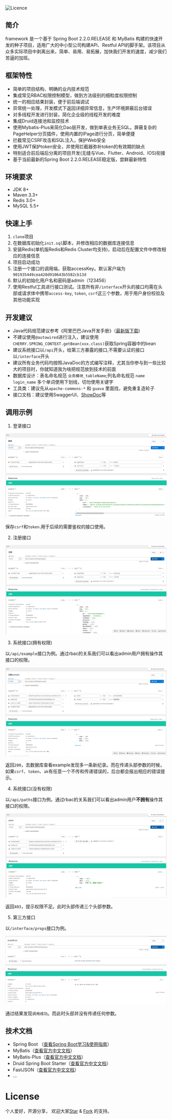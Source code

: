 ![Licence](https://img.shields.io/badge/licence-none-green.svg)
## 简介
framework 是一个基于 Spring Boot 2.2.0.RELEASE 和 MyBatis 构建的快速开发的种子项目，适用广大的中小型公司构建API、Restful API的脚手架。该项目从众多实际项目中剥离出来，简单、易用、易拓展，加快我们开发的速度，减少我们苦逼的加班。

## 框架特性
- 简单的项目结构、明确的业内技术规范
- 集成常见RBAC权限控制模型，做到方法级别的细粒度权限控制
- 统一的相应结果封装，便于前后端调试
- 异常统一处理，开发模式下返回详细异常信息，生产环境屏蔽后台错误
- 对多线程开发进行封装，简化企业级的线程开发的难度
- 集成Druid连接池和监控技术
- 使用Mybatis-Plus来简化Dao层开发，做到单表业务无SQL。屏蔽复杂的PageHelper分页插件，使用内置的IPage进行分页，简单便捷
- 拦截常见CSRF攻击和SQL注入，保护Web安全
- 使用JWT保护token安全，并使用拦截器弥补token的有效期的缺点
- 特别适合前后端后分离的项目开发(无缝与Vue、Flutter、Android、IOS)衔接
- 基于当前最新的Spring Boot 2.2.0.RELEASE稳定版，尝鲜最新特性

## 环境要求
- JDK 8+
- Maven 3.3+
- Redis 3.0+
- MySQL 5.5+


## 快速上手
1. `clone`项目
2. 在数据库初始化`init.sql`脚本，并修改相应的数据库连接信息
3. 安装Redis(单机版Redis和Redis Cluster均支持)，启动后在配置文件中修改相应的连接信息
4. 项目启动成功
5. 注册一个接口的调用端，获取accessKey。默认客户端为`901935449cea420d910643b5582cb13d`
6. 默认的初始化用户名和密码是admin（123456）
6. 使用Restful工具进行接口测试。注意所有非`/interface`开头的接口均需在头部或请求体中携带`access-key`, `token`, `csrf`这三个参数，用于用户身份校验及其他功能实现

## 开发建议
- Java代码规范建议参考《阿里巴巴Java开发手册》（[最新版下载](https://github.com/lihengming/java-codes/blob/master/shared-resources/%E9%98%BF%E9%87%8C%E5%B7%B4%E5%B7%B4Java%E5%BC%80%E5%8F%91%E6%89%8B%E5%86%8CV1.3.0.pdf))
- 不建议使用`@autowired`进行注入，建议使用`CHERRY.SPRING_CONTEXT.getBean(xxx.class)`获取Spring容器中的bean
- 建议系统接口以`/api`开头，给第三方暴露的接口,不需要认证的接口以`/interface`开头
- 建议所有业务代码均按照JavaDoc的方式编写注释，尤其当你参与到一些比较大的项目时，你就知道我为啥把规范放到技术的前面
- 数据库设计：表名命名规范 `业务模块_tableName`;列名命名规范 `name` `login_name` 多个单词使用下划线，切勿使用关键字
- 工具类：建议先从`apache-commons-*` 和 `guava` 里面找，避免重复造轮子
- 接口文档：建议使用SwaggerUI、[ShowDoc](https://github.com/star7th/showdoc)等

## 调用示例

1. 登录接口

![](./doc/asserts/003.png)

保存`csrf`和`token`.用于后续的需要鉴权的接口使用。

2. 注册接口

![](./doc/asserts/007.png)


3. 系统接口(拥有权限)

以`/api/example`接口为例。通过rbac的关系我们可以看出admin用户拥有操作其接口的权限。

![](./doc/asserts/004.png)

返回`200`，去数据库查看example发现多一条新纪录。而在传递头部参数的时候，如果`csrf`、`token`、`ak`有任意一个不传和传递错误的，后台都会报出相应的错误提示。

4. 系统接口(没有权限)

以`/api/paths`接口为例。通过rbac的关系我们可以看出admin用户**不拥有**操作其接口的权限。

![](./doc/asserts/006.png)

返回`403`，提示权限不足。此时头部传递三个头部参数。

5. 第三方接口

以`/interface/props`接口为例。

![](./doc/asserts/005.png)

通过结果发现`调用成功`。而此时头部并没有传递任何参数。


## 技术文档
- Spring Boot （[查看Spring Boot学习&使用指南](https://docs.spring.io/spring-boot/docs/2.2.0.RELEASE/reference/html/getting-started.html#getting-started)）
- MyBatis（[查看官方中文文档](http://www.mybatis.org/mybatis-3/zh/index.html)）
- MyBatis-Plus（[查看官方中文文档](MyBatisb通用Mapper插件（[查看官方中文文档](https://mapperhelper.github.io/docs/)）)）
- Druid Spring Boot Starter（[查看官方中文文档](https://github.com/alibaba/druid/tree/master/druid-spring-boot-starter/)）
- FastJSON（[查看官方中文文档](https://github.com/Alibaba/fastjson/wiki/%E9%A6%96%E9%A1%B5)）
- ...

# License
个人爱好，开源分享， 欢迎大家[Star](https://github.com/gyoomi/framework/stargazers) & [Fork](https://github.com/gyoomi/framework/network/members) 的支持。































